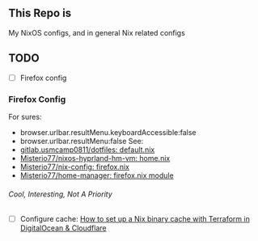 ## This Repo is
My NixOS configs, and in general Nix related configs

## TODO
- [ ] Firefox config

### Firefox Config
For sures:
 - browser.urlbar.resultMenu.keyboardAccessible:false
 - browser.urlbar.resultMenu:false
See:
 - [gitlab.usmcamp0811/dotfiles: default.nix](https://gitlab.com/usmcamp0811/dotfiles/-/blob/fb584a888680ff909319efdcbf33d863d0c00eaa/modules/home/apps/firefox/default.nix)
 - [Misterio77/nixos-hyprland-hm-vm: home.nix](https://github.com/Misterio77/nixos-hyprland-hm-vm/blob/8b8283bb4562f9336cf23492ec5df2e79500efab/home.nix#L8)
 - [Misterio77/nix-config: firefox.nix](https://github.com/Misterio77/nix-config/blob/07ecc5286561910b9604014a26c24517bf583242/home/gabriel/features/desktop/common/firefox.nix#L7)
 - [Misterio77/home-manager: firefox.nix module](https://github.com/Misterio77/home-manager/blob/1c2c5e4cabba4c43504ef0f8cc3f3dfa284e2dbb/modules/programs/firefox.nix#L17)

###### Cool, Interesting, Not A Priority
- [ ] Configure cache: [How to set up a Nix binary cache with Terraform in DigitalOcean & Cloudflare](https://aldoborrero.com/posts/2022/11/25/how-to-set-up-a-nix-binary-cache-with-terraform-in-digitalocean--cloudflare/)
